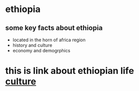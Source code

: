 # ethiopia 
 ## some key facts  about  ethiopia 
 * located in the horn of africa region
 * history and culture
 * economy and demogrphics 
# this is link about ethiopian life  [culture  ](https://www.youtube.com/watch?v=iH4e3Zb7Elo.com)  

